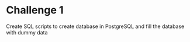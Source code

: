 # Challenge 1
Create SQL scripts to create database in PostgreSQL and fill the database with dummy data